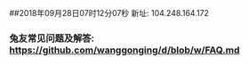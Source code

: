 ##2018年09月28日07时12分07秒 新址: 104.248.164.172
### 兔友常见问题及解答: https://github.com/wanggonging/d/blob/w/FAQ.md
